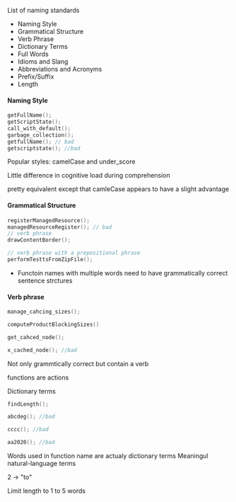 List of naming standards
- Naming Style
- Grammatical Structure
- Verb Phrase
- Dictionary Terms
- Full Words
- Idioms and Slang
- Abbreviations and Acronyms
- Prefix/Suffix
- Length

#### Naming Style
```cpp
getFullName();
getScriptState();
call_with_default();
garbage_collection();
getfullName(); // bad
getscriptstate(); //bad
```
Popular styles:
camelCase and under_score

Little difference in cognitive load during comprehension

pretty equivalent except that camleCase appears to have a slight advantage

#### Grammatical Structure
``` cpp
registerManagedResource();
managedResourceRegister(); // bad
// verb phrase
drawContentBorder();

// verb phrase with a prepositional phrase
performTesttsFromZipFile();


```

- Functoin names with multiple words need to have grammatically correct sentence strctures

#### Verb phrase
```cpp
manage_cahcing_sizes();

computeProductBlockingSizes()

get_cahced_node();

x_cached_node(); //bad
```

Not only grammtically correct but contain a verb

functions are actions

Dictionary terms
```cpp
findLength();

abcdeg(); //bad

cccc(); //bad

aa2020(); //bad
```

Words used in function name are actualy dictionary terms
Meaningul natural-language terms

2 -> "to"

Limit length to 1 to 5 words

